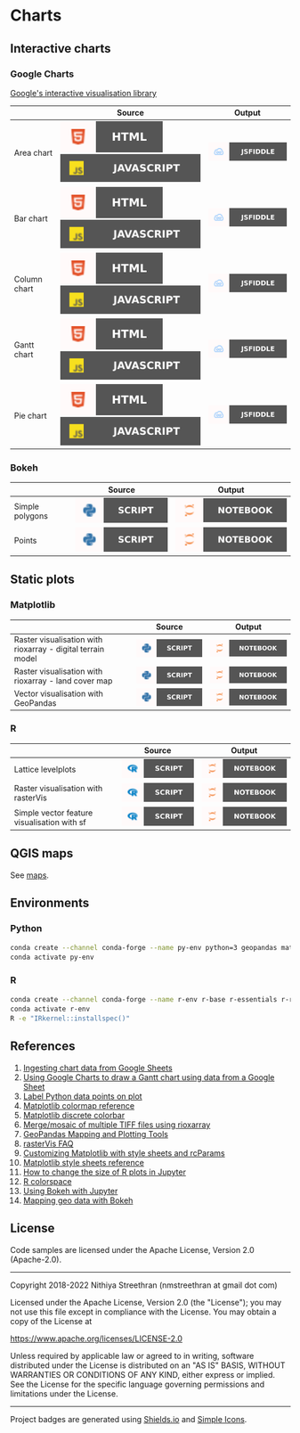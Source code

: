 # Charts

## Interactive charts

### Google Charts

[Google's interactive visualisation library](https://developers.google.com/chart)

&nbsp; | Source | Output
-- | -- | --
Area chart | [![View HTML](badges/html.svg)](charts/google/areachart.html) [![View JavaScript](badges/javascript.svg)](charts/google/areachart.js) | [![View output on JSFiddle](badges/jsfiddle.svg)](https://jsfiddle.net/nithiya/yt7ab0Lo/)
Bar chart | [![View HTML](badges/html.svg)](charts/google/barchart.html) [![View JavaScript](badges/javascript.svg)](charts/google/barchart.js) | [![View output on JSFiddle](badges/jsfiddle.svg)](https://jsfiddle.net/nithiya/qxcpz345/)
Column chart | [![View HTML](badges/html.svg)](charts/google/columnchart.html) [![View JavaScript](badges/javascript.svg)](charts/google/columnchart.js) | [![View output on JSFiddle](badges/jsfiddle.svg)](https://jsfiddle.net/nithiya/df0bmjt1/)
Gantt chart | [![View HTML](badges/html.svg)](charts/google/ganttchart.html) [![View JavaScript](badges/javascript.svg)](charts/google/ganttchart.js) | [![View output on JSFiddle](badges/jsfiddle.svg)](https://jsfiddle.net/nithiya/s2kye3md/)
Pie chart | [![View HTML](badges/html.svg)](charts/google/piechart.html) [![View JavaScript](badges/javascript.svg)](charts/google/piechart.js) | [![View output on JSFiddle](badges/jsfiddle.svg)](https://jsfiddle.net/nithiya/nm5pgksj/)

### Bokeh

&nbsp; | Source | Output
-- | -- | --
Simple polygons | [![View Python script](badges/python.svg)](charts/python/bokeh_polygon.py) | [![View Jupyter Notebook](badges/jupyter.svg)](https://nbviewer.org/github/nmstreethran/charts/blob/main/docs/bokeh_polygon.ipynb)
Points | [![View Python script](badges/python.svg)](charts/python/bokeh_points.py) | [![View Jupyter Notebook](badges/jupyter.svg)](https://nbviewer.org/github/nmstreethran/charts/blob/main/docs/bokeh_points.ipynb)

## Static plots

### Matplotlib

&nbsp; | Source | Output
-- | -- | --
Raster visualisation with rioxarray - digital terrain model | [![View Python script](badges/python.svg)](charts/python/rioxarray_matplotlib.py) | [![View Jupyter Notebook](badges/jupyter.svg)](https://nbviewer.org/github/nmstreethran/charts/blob/main/docs/rioxarray.ipynb)
Raster visualisation with rioxarray - land cover map | [![View Python script](badges/python.svg)](charts/python/rioxarray_matplotlib_lc.py) | [![View Jupyter Notebook](badges/jupyter.svg)](https://nbviewer.org/github/nmstreethran/charts/blob/main/docs/rioxarray_lc.ipynb)
Vector visualisation with GeoPandas | [![View Python script](badges/python.svg)](charts/python/geopandas_matplotlib.py) | [![View Jupyter Notebook](badges/jupyter.svg)](https://nbviewer.org/github/nmstreethran/charts/blob/main/docs/geopandas.ipynb)

### R

&nbsp; | Source | Output
-- | -- | --
Lattice levelplots | [![View R script](badges/r.svg)](charts/r/lattice_plot.r) | [![View Jupyter Notebook](badges/jupyter.svg)](https://nbviewer.org/github/nmstreethran/charts/blob/main/docs/lattice.ipynb)
Raster visualisation with rasterVis | [![View R script](badges/r.svg)](charts/r/rastervis_plot.r) | [![View Jupyter Notebook](badges/jupyter.svg)](https://nbviewer.org/github/nmstreethran/charts/blob/main/docs/rastervis.ipynb)
Simple vector feature visualisation with sf | [![View R script](badges/r.svg)](charts/r/sf_plot.r) | [![View Jupyter Notebook](badges/jupyter.svg)](https://nbviewer.org/github/nmstreethran/charts/blob/main/docs/sf.ipynb)

## QGIS maps

See [maps](maps).

## Environments

### Python

```sh
conda create --channel conda-forge --name py-env python=3 geopandas matplotlib rioxarray jupyterlab jupyter_bokeh
conda activate py-env
```

### R

```sh
conda create --channel conda-forge --name r-env r-base r-essentials r-rgdal r-rastervis r-sf r-geojsonio jupyterlab
conda activate r-env
R -e "IRkernel::installspec()"
```

<!-- ### JavaScript

```sh
conda create --channel conda-forge --name js-env nodejs jupyterlab
conda activate js-env
npm install --global ijavascript
ijsinstall
``` -->

## References

1. [Ingesting chart data from Google Sheets](https://developers.google.com/chart/interactive/docs/spreadsheets)
2. [Using Google Charts to draw a Gantt chart using data from a Google Sheet](https://stackoverflow.com/a/42335062)
3. [Label Python data points on plot](https://stackoverflow.com/a/22272358)
4. [Matplotlib colormap reference](https://matplotlib.org/stable/gallery/color/colormap_reference.html)
5. [Matplotlib discrete colorbar](https://stackoverflow.com/q/14777066)
6. [Merge/mosaic of multiple TIFF files using rioxarray](https://gis.stackexchange.com/q/376685)
7. [GeoPandas Mapping and Plotting Tools](https://geopandas.org/en/stable/docs/user_guide/mapping.html)
8. [rasterVis FAQ](https://oscarperpinan.github.io/rastervis/FAQ.html)
9. [Customizing Matplotlib with style sheets and rcParams](https://matplotlib.org/stable/tutorials/introductory/customizing.html)
10. [Matplotlib style sheets reference](https://matplotlib.org/stable/gallery/style_sheets/style_sheets_reference.html)
11. [How to change the size of R plots in Jupyter](https://stackoverflow.com/a/60196822)
12. [R colorspace](https://colorspace.r-forge.r-project.org/)
13. [Using Bokeh with Jupyter](https://docs.bokeh.org/en/latest/docs/user_guide/jupyter.html)
14. [Mapping geo data with Bokeh](https://docs.bokeh.org/en/latest/docs/user_guide/geo.html)

<!-- 1. [IJavaScript](https://github.com/n-riesco/ijavascript)
1. [HTML output using IJavaScript](https://n-riesco.github.io/ijavascript/doc/custom.ipynb.html#$$.html(htmlString)) -->

## License

Code samples are licensed under the Apache License, Version 2.0 (Apache-2.0).

---

Copyright 2018-2022 Nithiya Streethran (nmstreethran at gmail dot com)

Licensed under the Apache License, Version 2.0 (the "License");
you may not use this file except in compliance with the License.
You may obtain a copy of the License at

<https://www.apache.org/licenses/LICENSE-2.0>

Unless required by applicable law or agreed to in writing, software
distributed under the License is distributed on an "AS IS" BASIS,
WITHOUT WARRANTIES OR CONDITIONS OF ANY KIND, either express or implied.
See the License for the specific language governing permissions and
limitations under the License.

---

Project badges are generated using [Shields.io](https://shields.io/) and [Simple Icons](https://simpleicons.org/).
